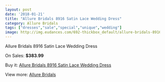 ```yaml
---
layout: post
date: '2018-01-21'
title: "Allure Bridals 8916 Satin Lace Wedding Dress"
category: Allure Bridals
tags: ["dresses","sale","special","unique","wedding"]
image: http://img.eudances.com/692-thickbox_default/allure-bridals-8916-satin-lace-wedding-dress.jpg
---
```

Allure Bridals 8916 Satin Lace Wedding Dress

On Sales: **$383.99**
<a href="https://www.eudances.com/en/allure-bridals/218-allure-bridals-8916-satin-lace-wedding-dress.html"><amp-img layout="responsive" width="600" height="600" src="//img.eudances.com/692-thickbox_default/allure-bridals-8916-satin-lace-wedding-dress.jpg" alt="Allure Bridals 8916 Satin Lace Wedding Dress 0" /></a>
<a href="https://www.eudances.com/en/allure-bridals/218-allure-bridals-8916-satin-lace-wedding-dress.html"><amp-img layout="responsive" width="600" height="600" src="//img.eudances.com/694-thickbox_default/allure-bridals-8916-satin-lace-wedding-dress.jpg" alt="Allure Bridals 8916 Satin Lace Wedding Dress 1" /></a>
<a href="https://www.eudances.com/en/allure-bridals/218-allure-bridals-8916-satin-lace-wedding-dress.html"><amp-img layout="responsive" width="600" height="600" src="//img.eudances.com/693-thickbox_default/allure-bridals-8916-satin-lace-wedding-dress.jpg" alt="Allure Bridals 8916 Satin Lace Wedding Dress 2" /></a>

Buy it: [Allure Bridals 8916 Satin Lace Wedding Dress](https://www.eudances.com/en/allure-bridals/218-allure-bridals-8916-satin-lace-wedding-dress.html "Allure Bridals 8916 Satin Lace Wedding Dress")

View more: [Allure Bridals](https://www.eudances.com/en/2-allure-bridals "Allure Bridals")